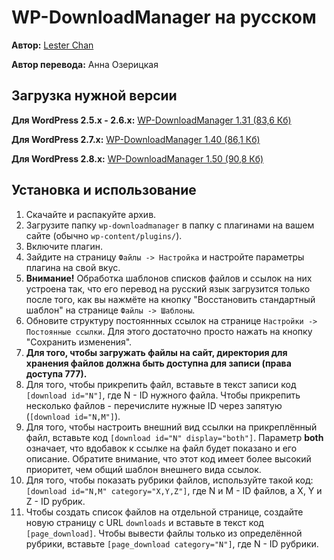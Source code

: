 # WP-DownloadManager на русском #

**Автор:** [Lester Chan](http://lesterchan.net/wordpress/readme/wp-downloadmanager.html)

**Автор перевода:** Анна Озерицкая



## Загрузка нужной версии ##

**Для WordPress 2.5.x - 2.6.x:** [WP-DownloadManager 1.31 (83,6 Кб)](http://l10n-ru.googlecode.com/files/wp-downloadmanager-1.31-ru_RU.zip)

**Для WordPress 2.7.x:** [WP-DownloadManager 1.40 (86,1 Кб)](http://l10n-ru.googlecode.com/files/wp-downloadmanager-1.40-ru_RU.zip)

**Для WordPress 2.8.x:** [WP-DownloadManager 1.50 (90,8 Кб)](http://l10n-ru.googlecode.com/files/wp-downloadmanager-1.50-ru_RU.zip)

## Установка и использование ##

  1. Скачайте и распакуйте архив.
  1. Загрузите папку `wp-downloadmanager` в папку с плагинами на вашем сайте (обычно `wp-content/plugins/`).
  1. Включите плагин.
  1. Зайдите на страницу `Файлы -> Настройка` и настройте параметры плагина на свой вкус.
  1. **Внимание!** Обработка шаблонов списков файлов и ссылок на них устроена так, что его перевод на русский язык загрузится только после того, как вы нажмёте на кнопку "Восстановить стандартный шаблон" на странице `Файлы -> Шаблоны`.
  1. Обновите структуру постояннных ссылок на странице `Настройки -> Постоянные ссылки`. Для этого достаточно просто нажать на кнопку "Сохранить изменения".
  1. **Для того, чтобы загружать файлы на сайт, директория для хранения файлов должна быть доступна для записи (права доступа 777).**
  1. Для того, чтобы прикрепить файл, вставьте в текст записи код `[download id="N"]`, где N - ID нужного файла. Чтобы прикрепить несколько файлов - перечислите нужные ID через запятую (`[download id="N,M"]`).
  1. Для того, чтобы настроить внешний вид ссылки на прикреплённый файл, вставьте код `[download id="N" display="both"]`. Параметр **both** означает, что вдобавок к ссылке на файл будет показано и его описание. Обратите внимание, что этот код имеет более высокий приоритет, чем общий шаблон внешнего вида ссылок.
  1. Для того, чтобы показать рубрики файлов, используйте такой код: `[download id="N,M" category="X,Y,Z"]`, где N и M - ID файлов, а X, Y и Z - ID рубрик.
  1. Чтобы создать список файлов на отдельной странице, создайте новую страницу с URL `downloads` и вставьте в текст код `[page_download]`. Чтобы вывести файлы только из определённой рубрики, вставьте `[page_download category="N"]`, где N - ID рубрики.